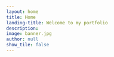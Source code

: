 ```yaml
---
layout: home
title: Home
landing-title: Welcome to my portfolio
description: 
image: banner.jpg
author: null
show_tile: false
---
```




